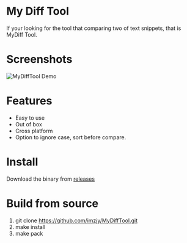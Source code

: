 # My Diff Tool

If your looking for the tool that comparing two of text snippets, that is MyDiff Tool.

# Screenshots

![MyDiffTool Demo](screenshot/MyDiffTool_Demo.gif?raw=true "MyDiffTool Demo")

# Features

- Easy to use
- Out of box
- Cross platform
- Option to ignore case, sort before compare.

# Install

Download the binary from [releases](https://github.com/imzjy/MyDiffTool/releases)

# Build from source

1. git clone https://github.com/imzjy/MyDiffTool.git
2. make install
3. make pack
